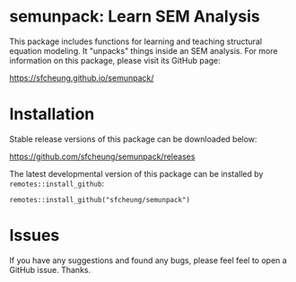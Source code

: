# semunpack: Learn SEM Analysis

This package includes functions for learning and teaching structural equation
modeling. It "unpacks" things inside an SEM analysis. For more information
on this package, please visit its GitHub page:

https://sfcheung.github.io/semunpack/

# Installation

Stable release versions of this package can be downloaded below:

https://github.com/sfcheung/semunpack/releases

The latest developmental version of this package can be installed by `remotes::install_github`:

```
remotes::install_github("sfcheung/semunpack")
```

# Issues

If you have any suggestions and found any bugs, please feel
feel to open a GitHub issue. Thanks.